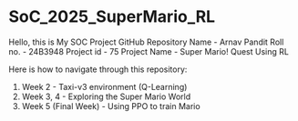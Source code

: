 # SoC_2025_SuperMario_RL
Hello, this is My SOC Project GitHub Repository
Name - Arnav Pandit
Roll no. - 24B3948
Project id - 75
Project Name - Super Mario! Quest Using RL

Here is how to navigate through this repository:
1) Week 2 - Taxi-v3 environment (Q-Learning)
2) Week 3, 4 - Exploring the Super Mario World
3) Week 5 (Final Week) - Using PPO to train Mario
